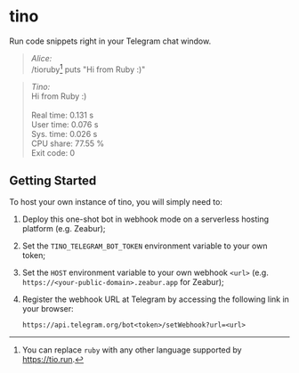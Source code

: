 # tino

Run code snippets right in your Telegram chat window.

> _Alice:_ \
> /tioruby[^lang] puts "Hi from Ruby :)"

> _Tino:_ \
> Hi from Ruby :) \
> \
> Real time: 0.131 s \
> User time: 0.076 s \
> Sys. time: 0.026 s \
> CPU share: 77.55 % \
> Exit code: 0

[^lang]: You can replace `ruby` with any other language supported by https://tio.run.

## Getting Started

To host your own instance of tino, you will simply need to:

1. Deploy this one-shot bot in webhook mode on a serverless hosting platform (e.g. Zeabur);

2. Set the `TINO_TELEGRAM_BOT_TOKEN` environment variable to your own token;

3. Set the `HOST` environment variable to your own webhook `<url>`
(e.g. `https://<your-public-domain>.zeabur.app` for Zeabur);

4. Register the webhook URL at Telegram by accessing the following link in your browser:

   ```
   https://api.telegram.org/bot<token>/setWebhook?url=<url>
   ```
